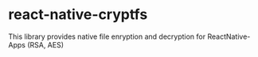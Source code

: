 # react-native-cryptfs
This library provides native file enryption and decryption for ReactNative-Apps (RSA, AES)
